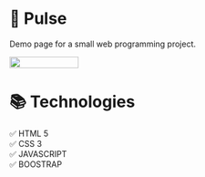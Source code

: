 # 🚀 Pulse
Demo page for a small web programming project.

<div style="display: flex;">
  <img src="https://github.com/user-attachments/assets/9dba07f2-3ada-44ac-a766-0c5f79bc8713" width="49%"></img>    
</div>

# 📚 Technologies
✅ HTML 5  
✅ CSS 3  
✅ JAVASCRIPT  
✅ BOOSTRAP  



